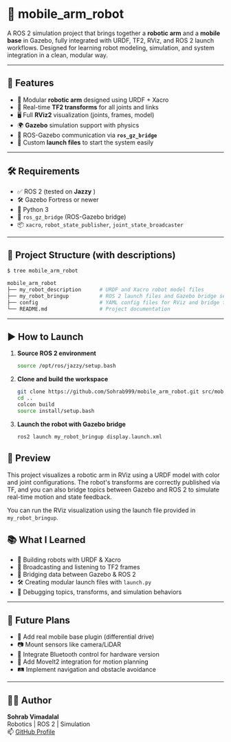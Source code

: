 # 🤖 mobile_arm_robot

A ROS 2 simulation project that brings together a **robotic arm** and a **mobile base** in Gazebo, fully integrated with URDF, TF2, RViz, and ROS 2 launch workflows. Designed for learning robot modeling, simulation, and system integration in a clean, modular way.

---

## 🚀 Features

- 🦾 Modular **robotic arm** designed using URDF + Xacro
- 📡 Real-time **TF2 transforms** for all joints and links
- 🖥️ Full **RViz2** visualization (joints, frames, model)
- 🌍 **Gazebo** simulation support with physics
- 🔄 ROS-Gazebo communication via **`ros_gz_bridge`**
- 🧠 Custom **launch files** to start the system easily

---

## 🛠️ Requirements

- ✅ ROS 2 (tested on **Jazzy** )
- 🛠️ Gazebo Fortress or newer
- 🐍 Python 3
- 🔗 `ros_gz_bridge` (ROS-Gazebo bridge)
- 📦 `xacro`, `robot_state_publisher`, `joint_state_broadcaster`

---

## 📁 Project Structure (with descriptions)

```bash
$ tree mobile_arm_robot

mobile_arm_robot
├── my_robot_description      # URDF and Xacro robot model files
├── my_robot_bringup          # ROS 2 launch files and Gazebo bridge setup
├── config                    # YAML config files for RViz and bridge topics
└── README.md                 # Project documentation
```


---

## ▶️ How to Launch

1. **Source ROS 2 environment**
   ```bash
   source /opt/ros/jazzy/setup.bash
   ```

2. **Clone and build the workspace**
   ```bash
   git clone https://github.com/Sohrab999/mobile_arm_robot.git src/mobile_arm_robot
   cd ..
   colcon build
   source install/setup.bash
   ```

3. **Launch the robot with Gazebo bridge**
   ```bash
   ros2 launch my_robot_bringup display.launch.xml
   ```


## 📸 Preview

This project visualizes a robotic arm in RViz using a URDF model with color and joint configurations. The robot's transforms are correctly published via TF, and you can also bridge topics between Gazebo and ROS 2 to simulate real-time motion and state feedback.

You can run the RViz visualization using the launch file provided in `my_robot_bringup`.


## 📚 What I Learned

- 🧱 Building robots with URDF & Xacro  
- 🔗 Broadcasting and listening to TF2 frames  
- 🌉 Bridging data between Gazebo & ROS 2  
- 🛠️ Creating modular launch files with `launch.py`  
- 🧪 Debugging topics, transforms, and simulation behaviors  

---

## 🧠 Future Plans

- 🔧 Add real mobile base plugin (differential drive)  
- 📷 Mount sensors like camera/LiDAR  
- 📡 Integrate Bluetooth control for hardware version  
- 🎯 Add MoveIt2 integration for motion planning  
- 🛤️ Implement navigation and obstacle avoidance  

---

## 👨‍💻 Author

**Sohrab Vimadalal**  
Robotics | ROS 2 | Simulation <br>
📫 [GitHub Profile](https://github.com/Sohrab999)





